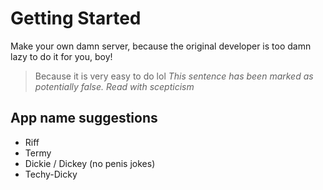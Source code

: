 # Getting Started

Make your own damn server, because the original developer is too damn lazy to do it for you, boy!

> Because it is very easy to do lol
> _This sentence has been marked as potentially false. Read with scepticism_

## App name suggestions

- Riff
- Termy
- Dickie / Dickey (no penis jokes)
- Techy-Dicky
